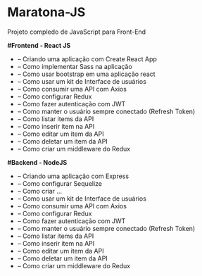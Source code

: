 
# Maratona-JS
Projeto compledo de JavaScript para Front-End

**#Frontend - React JS**
- – Criando uma aplicação com Create React App
- – Como implementar Sass na aplicação
- – Como usar bootstrap em uma aplicação react
- – Como usar um kit de Interface de usuários
- – Como consumir uma API com Axios
- – Como configurar Redux
- – Como fazer autenticação com JWT
- – Como manter o usuário sempre conectado (Refresh Token)
- – Como listar items da API
- – Como inserir item na API
- – Como editar um item da API
- – Como deletar um item da API
- – Como criar um middleware do Redux

**#Backend - NodeJS**

 - – Criando uma aplicação com Express
 - – Como configurar Sequelize
 - – Como criar …
- – Como usar um kit de Interface de usuários
- – Como consumir uma API com Axios
- – Como configurar Redux
- – Como fazer autenticação com JWT
- – Como manter o usuário sempre conectado (Refresh Token)
- – Como listar items da API
- – Como inserir item na API
- – Como editar um item da API
- – Como deletar um item da API
- – Como criar um middleware do Redux
